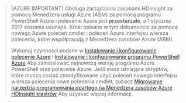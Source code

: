 > [AZURE.IMPORTANT] Obsługa zarządzania zasobami HDInsight za pomocą Menedżera usługi Azure (ASM) za pomocą programu PowerShell Azure i polecenie Azure jest __przestarzałe__, a 1 stycznia 2017 zostanie usunięte. Kroki opisane w tym dokumencie za pomocą nowego Azure poleceń cmdlet i poleceń Azure interfejsu wiersza polecenia, które współpracują z Menedżera zasobów Azure (ARM).
>
> Wykonaj czynności podane w [Instalowanie i konfigurowanie polecenie Azure](../articles/xplat-cli-install.md) i [Instalowanie i konfigurowanie programu PowerShell Azure](../articles/powershell-install-configure.md) Aby zainstalować najnowszą wersję programu Azure PowerShell oraz polecenie Azure. Jeśli masz istniejące skryptów, które muszą zostać zmodyfikowane użyć poleceń nowego interfejsu wiersza polecenia nowe polecenia cmdlet, zobacz [Migrowanie narzędzia programowania opartego na Menedżera zasobów Azure HDInsight klastrów](../articles/hdinsight/hdinsight-hadoop-development-using-azure-resource-manager.md) Aby uzyskać więcej informacji.


